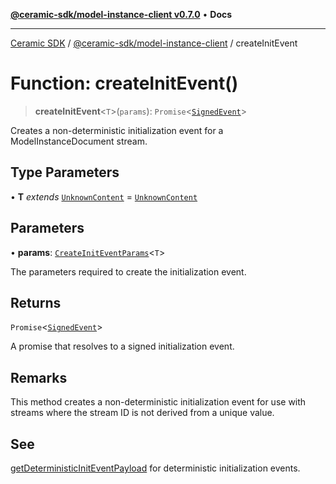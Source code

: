 [**@ceramic-sdk/model-instance-client v0.7.0**](../README.md) • **Docs**

***

[Ceramic SDK](../../../README.md) / [@ceramic-sdk/model-instance-client](../README.md) / createInitEvent

# Function: createInitEvent()

> **createInitEvent**\<`T`\>(`params`): `Promise`\<[`SignedEvent`](../../events/type-aliases/SignedEvent.md)\>

Creates a non-deterministic initialization event for a ModelInstanceDocument stream.

## Type Parameters

• **T** *extends* [`UnknownContent`](../type-aliases/UnknownContent.md) = [`UnknownContent`](../type-aliases/UnknownContent.md)

## Parameters

• **params**: [`CreateInitEventParams`](../type-aliases/CreateInitEventParams.md)\<`T`\>

The parameters required to create the initialization event.

## Returns

`Promise`\<[`SignedEvent`](../../events/type-aliases/SignedEvent.md)\>

A promise that resolves to a signed initialization event.

## Remarks

This method creates a non-deterministic initialization event for use with streams where
the stream ID is not derived from a unique value.

## See

[getDeterministicInitEventPayload](getDeterministicInitEventPayload.md) for deterministic initialization events.
